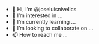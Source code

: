 - 👋 Hi, I’m @joseluisnivelics
- 👀 I’m interested in ...
- 🌱 I’m currently learning ...
- 💞️ I’m looking to collaborate on ...
- 📫 How to reach me ...

<!---
joseluisnivelics/joseluisnivelics is a ✨ special ✨ repository because its `README.md` (this file) appears on your GitHub profile.
You can click the Preview link to take a look at your changes.
--->
